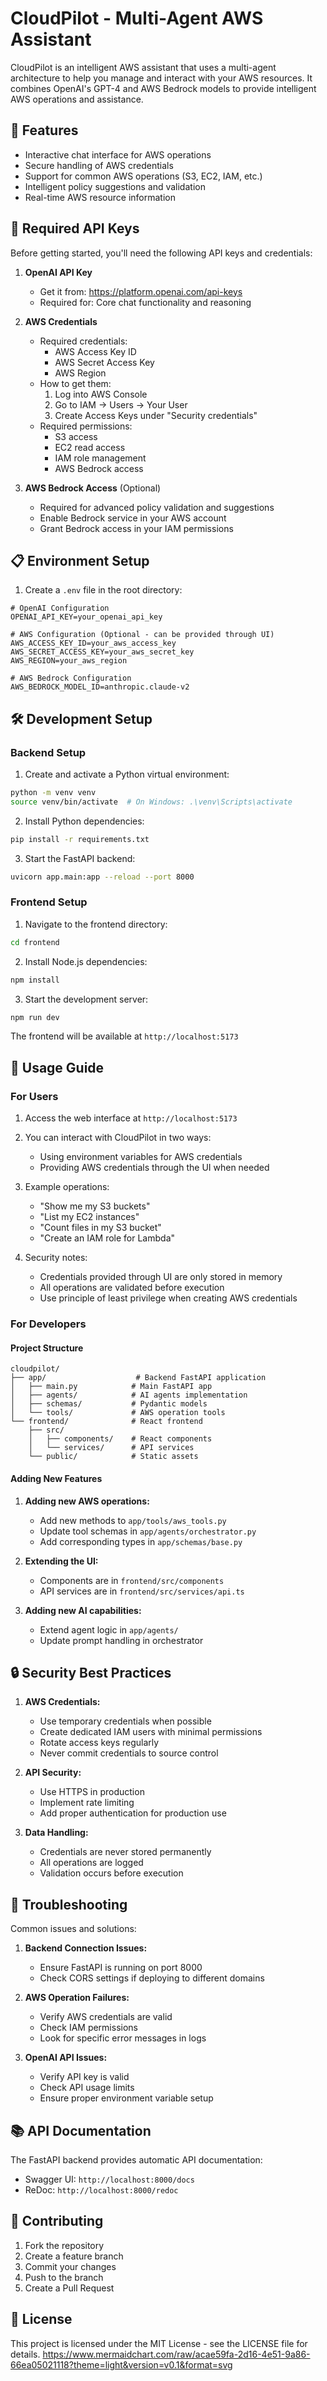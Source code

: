 # CloudPilot - Multi-Agent AWS Assistant

CloudPilot is an intelligent AWS assistant that uses a multi-agent architecture to help you manage and interact with your AWS resources. It combines OpenAI's GPT-4 and AWS Bedrock models to provide intelligent AWS operations and assistance.

## 🚀 Features

- Interactive chat interface for AWS operations
- Secure handling of AWS credentials
- Support for common AWS operations (S3, EC2, IAM, etc.)
- Intelligent policy suggestions and validation
- Real-time AWS resource information

## 🔑 Required API Keys

Before getting started, you'll need the following API keys and credentials:

1. **OpenAI API Key**
   - Get it from: https://platform.openai.com/api-keys
   - Required for: Core chat functionality and reasoning

2. **AWS Credentials**
   - Required credentials:
     - AWS Access Key ID
     - AWS Secret Access Key
     - AWS Region
   - How to get them:
     1. Log into AWS Console
     2. Go to IAM → Users → Your User
     3. Create Access Keys under "Security credentials"
   - Required permissions:
     - S3 access
     - EC2 read access
     - IAM role management
     - AWS Bedrock access

3. **AWS Bedrock Access** (Optional)
   - Required for advanced policy validation and suggestions
   - Enable Bedrock service in your AWS account
   - Grant Bedrock access in your IAM permissions

## 📋 Environment Setup

1. Create a `.env` file in the root directory:
```env
# OpenAI Configuration
OPENAI_API_KEY=your_openai_api_key

# AWS Configuration (Optional - can be provided through UI)
AWS_ACCESS_KEY_ID=your_aws_access_key
AWS_SECRET_ACCESS_KEY=your_aws_secret_key
AWS_REGION=your_aws_region

# AWS Bedrock Configuration
AWS_BEDROCK_MODEL_ID=anthropic.claude-v2
```

## 🛠️ Development Setup

### Backend Setup

1. Create and activate a Python virtual environment:
```bash
python -m venv venv
source venv/bin/activate  # On Windows: .\venv\Scripts\activate
```

2. Install Python dependencies:
```bash
pip install -r requirements.txt
```

3. Start the FastAPI backend:
```bash
uvicorn app.main:app --reload --port 8000
```

### Frontend Setup

1. Navigate to the frontend directory:
```bash
cd frontend
```

2. Install Node.js dependencies:
```bash
npm install
```

3. Start the development server:
```bash
npm run dev
```

The frontend will be available at `http://localhost:5173`

## 🎯 Usage Guide

### For Users

1. Access the web interface at `http://localhost:5173`

2. You can interact with CloudPilot in two ways:
   - Using environment variables for AWS credentials
   - Providing AWS credentials through the UI when needed

3. Example operations:
   - "Show me my S3 buckets"
   - "List my EC2 instances"
   - "Count files in my S3 bucket"
   - "Create an IAM role for Lambda"

4. Security notes:
   - Credentials provided through UI are only stored in memory
   - All operations are validated before execution
   - Use principle of least privilege when creating AWS credentials

### For Developers

#### Project Structure
```
cloudpilot/
├── app/                    # Backend FastAPI application
│   ├── main.py            # Main FastAPI app
│   ├── agents/            # AI agents implementation
│   ├── schemas/           # Pydantic models
│   └── tools/             # AWS operation tools
└── frontend/              # React frontend
    ├── src/
    │   ├── components/    # React components
    │   └── services/      # API services
    └── public/            # Static assets
```

#### Adding New Features

1. **Adding new AWS operations:**
   - Add new methods to `app/tools/aws_tools.py`
   - Update tool schemas in `app/agents/orchestrator.py`
   - Add corresponding types in `app/schemas/base.py`

2. **Extending the UI:**
   - Components are in `frontend/src/components`
   - API services are in `frontend/src/services/api.ts`

3. **Adding new AI capabilities:**
   - Extend agent logic in `app/agents/`
   - Update prompt handling in orchestrator

## 🔒 Security Best Practices

1. **AWS Credentials:**
   - Use temporary credentials when possible
   - Create dedicated IAM users with minimal permissions
   - Rotate access keys regularly
   - Never commit credentials to source control

2. **API Security:**
   - Use HTTPS in production
   - Implement rate limiting
   - Add proper authentication for production use

3. **Data Handling:**
   - Credentials are never stored permanently
   - All operations are logged
   - Validation occurs before execution

## 🐛 Troubleshooting

Common issues and solutions:

1. **Backend Connection Issues:**
   - Ensure FastAPI is running on port 8000
   - Check CORS settings if deploying to different domains

2. **AWS Operation Failures:**
   - Verify AWS credentials are valid
   - Check IAM permissions
   - Look for specific error messages in logs

3. **OpenAI API Issues:**
   - Verify API key is valid
   - Check API usage limits
   - Ensure proper environment variable setup

## 📚 API Documentation

The FastAPI backend provides automatic API documentation:
- Swagger UI: `http://localhost:8000/docs`
- ReDoc: `http://localhost:8000/redoc`

## 🤝 Contributing

1. Fork the repository
2. Create a feature branch
3. Commit your changes
4. Push to the branch
5. Create a Pull Request

## 📄 License

This project is licensed under the MIT License - see the LICENSE file for details.
https://www.mermaidchart.com/raw/acae59fa-2d16-4e51-9a86-66ea05021118?theme=light&version=v0.1&format=svg
